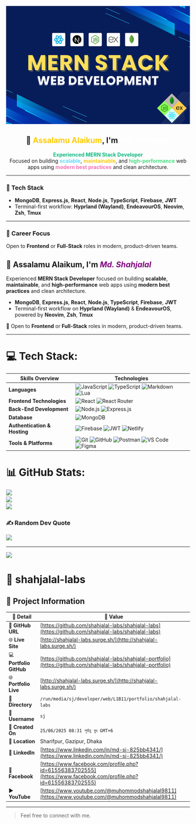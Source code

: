 <img src="./assets/gibhubbanner.png" alt="mdshahjalal5" />
<h2 align="center">👋 <span style="color:#ffcc00">Assalamu Alaikum</span>, I'm <strong style="color:#ffffff;">Md. Shahjalal</strong></h2>

<p align="center">
  <strong style="color:#10b981;">Experienced MERN Stack Developer</strong> <br />
  Focused on building <span style="color:#61dafb;"><strong>scalable</strong></span>, 
  <span style="color:#facc15;"><strong>maintainable</strong></span>, and 
  <span style="color:#4ade80;"><strong>high-performance</strong></span> web apps using 
  <span style="color:#f472b6;"><strong>modern best practices</strong></span> and clean architecture.
</p>

---

### 🧠 Tech Stack

- <strong>MongoDB</strong>, <strong>Express.js</strong>, <strong>React</strong>, <strong>Node.js</strong>, <strong>TypeScript</strong>, <strong>Firebase</strong>, <strong>JWT</strong>
- Terminal-first workflow: <strong>Hyprland (Wayland)</strong>, <strong>EndeavourOS</strong>, <strong>Neovim</strong>, <strong>Zsh</strong>, <strong>Tmux</strong>

---

### 🎯 Career Focus

Open to <strong>Frontend</strong> or <strong>Full-Stack</strong> roles in modern, product-driven teams.

## 👋 Assalamu Alaikum, I'm <b style="color:purple; "><i>Md. Shahjalal</i></b>

Experienced **MERN Stack Developer** focused on building **scalable**, **maintainable**, and **high-performance** web apps using **modern best practices** and clean architecture.

- **MongoDB**, **Express.js**, **React**, **Node.js**, **TypeScript**, **Firebase**, **JWT**
- Terminal-first workflow on **Hyprland (Wayland)** & **EndeavourOS**, powered by **Neovim**, **Zsh**, **Tmux**

🎯 Open to **Frontend** or **Full-Stack** roles in modern, product-driven teams.

---

# 💻 Tech Stack:

| Skills Overview              | Technologies                                                                                                                                                                                                                                                                                                                                                                                                 |
| ---------------------------- | ------------------------------------------------------------------------------------------------------------------------------------------------------------------------------------------------------------------------------------------------------------------------------------------------------------------------------------------------------------------------------------------------------------ |
| **Languages**                | ![JavaScript](https://img.shields.io/badge/-JavaScript-333333?style=flat&logo=javascript) ![TypeScript](https://img.shields.io/badge/-TypeScript-333333?style=flat&logo=typescript) ![Markdown](https://img.shields.io/badge/-Markdown-333333?style=flat&logo=markdown) ![Lua](https://img.shields.io/badge/-Lua-333333?style=flat&logo=lua)                                                                 |
| **Frontend Technologies**    | ![React](https://img.shields.io/badge/-React-333333?style=flat&logo=react) ![React Router](https://img.shields.io/badge/-React%20Router-333333?style=flat&logo=react-router)                                                                                                                                                                                                                                 |
| **Back-End Development**     | ![Node.js](https://img.shields.io/badge/-Node.js-333333?style=flat&logo=node.js) ![Express.js](https://img.shields.io/badge/-Express.js-333333?style=flat&logo=express)                                                                                                                                                                                                                                      |
| **Database**                 | ![MongoDB](https://img.shields.io/badge/-MongoDB-333333?style=flat&logo=mongodb)                                                                                                                                                                                                                                                                                                                             |
| **Authentication & Hosting** | ![Firebase](https://img.shields.io/badge/-Firebase-333333?style=flat&logo=firebase) ![JWT](https://img.shields.io/badge/-JWT-333333?style=flat&logo=json-web-tokens) ![Netlify](https://img.shields.io/badge/-Netlify-333333?style=flat&logo=netlify)                                                                                                                                                        |
| **Tools & Platforms**        | ![Git](https://img.shields.io/badge/-Git-333333?style=flat&logo=git) ![GitHub](https://img.shields.io/badge/-GitHub-333333?style=flat&logo=github) ![Postman](https://img.shields.io/badge/-Postman-333333?style=flat&logo=postman) ![VS Code](https://img.shields.io/badge/-VS%20Code-333333?style=flat&logo=visual-studio-code) ![Figma](https://img.shields.io/badge/-Figma-333333?style=flat&logo=figma) |

# 📊 GitHub Stats:

![](https://github-readme-stats.vercel.app/api?username=mdshahjalal5&theme=nord&hide_border=false&include_all_commits=false&count_private=false)<br/>
![](https://nirzak-streak-stats.vercel.app/?user=mdshahjalal5&theme=nord&hide_border=false)<br/>
![](https://github-readme-stats.vercel.app/api/top-langs/?username=mdshahjalal5&theme=nord&hide_border=false&include_all_commits=false&count_private=false&layout=compact)

### ✍️ Random Dev Quote

![](https://quotes-github-readme.vercel.app/api?type=horizontal&theme=dark)

---

[![](https://visitcount.itsvg.in/api?id=mdshahjalal5&icon=0&color=0)](https://visitcount.itsvg.in)

<!-- Proudly created with GPRM ( https://gprm.itsvg.in ) -->

# 🌟 shahjalal-labs

## 📂 Project Information

| 📝 **Detail**           | 📌 **Value**                                                                                                     |
| ----------------------- | ---------------------------------------------------------------------------------------------------------------- |
| 🔗 **GitHub URL**       | [https://github.com/shahjalal-labs/shahjalal-labs](https://github.com/shahjalal-labs/shahjalal-labs)             |
| 🌐 **Live Site**        | [http://shahjalal-labs.surge.sh/](http://shahjalal-labs.surge.sh/)                                               |
| 💻 **Portfolio GitHub** | [https://github.com/shahjalal-labs/shahjalal-portfolio](https://github.com/shahjalal-labs/shahjalal-portfolio)   |
| 🌐 **Portfolio Live**   | [http://shahjalal-labs.surge.sh/](http://shahjalal-labs.surge.sh/)                                               |
| 📁 **Directory**        | `/run/media/sj/developer/web/L1B11/portfolio/shahjalal-labs`                                                     |
| 👤 **Username**         | `sj`                                                                                                             |
| 📅 **Created On**       | `25/06/2025 08:31 পূর্বাহ্ণ বুধ GMT+6`                                                                           |
| 📍 **Location**         | Sharifpur, Gazipur, Dhaka                                                                                        |
| 💼 **LinkedIn**         | [https://www.linkedin.com/in/md-sj-825bb4341/](https://www.linkedin.com/in/md-sj-825bb4341/)                     |
| 📘 **Facebook**         | [https://www.facebook.com/profile.php?id=61556383702555](https://www.facebook.com/profile.php?id=61556383702555) |
| ▶️ **YouTube**          | [https://www.youtube.com/@muhommodshahjalal9811](https://www.youtube.com/@muhommodshahjalal9811)                 |

---

> Feel free to connect with me.
